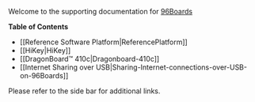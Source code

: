 Welcome to the supporting documentation for [96Boards](https://www.96boards.org/)

**Table of Contents**


- [[Reference Software Platform|ReferencePlatform]]
- [[HiKey|HiKey]]
- [[DragonBoard™ 410c|Dragonboard-410c]]
- [[Internet Sharing over USB|Sharing-Internet-connections-over-USB-on-96Boards]]



Please refer to the side bar for additional links.